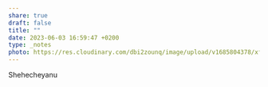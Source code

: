 ```yaml
---
share: true
draft: false
title: ""
date: 2023-06-03 16:59:47 +0200
type: _notes
photo: https://res.cloudinary.com/dbi2zounq/image/upload/v1685804378/xff6yhpiffezt3i2u1zr.jpg
---
```


Shehecheyanu
